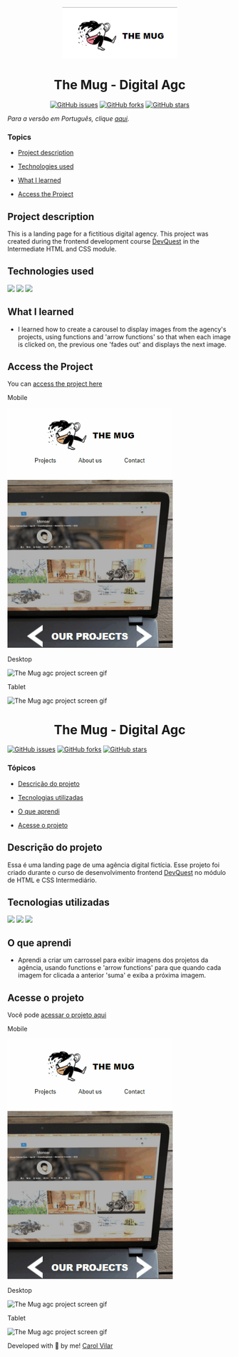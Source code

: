 <p align='center'> <img src="./src/the-mug.png" alt="the agency logo of a man hugging a coffee mug"> </p>

<h1 align='center'> The Mug - Digital Agc </h1>

<div align='center'>

<a href="https://github.com/Bo83dev/digital-agc/issues"><img alt="GitHub issues" src="https://img.shields.io/github/issues/Bo83dev/digital-agc"></a>
<a href="https://github.com/Bo83dev/digital-agc/network"><img alt="GitHub forks" src="https://img.shields.io/github/forks/Bo83dev/digital-agc"></a>
<a href="https://github.com/Bo83dev/digital-agc/stargazers"><img alt="GitHub stars" src="https://img.shields.io/github/stars/Bo83dev/digital-agc"></a>
   
</div>

_Para a versão em Português, clique [aqui](#portuguese)._ 

### Topics

- [Project description](#project-description)

- [Technologies used](#technologies-used)

- [What I learned](#what-I-learned)

- [Access the Project](#access-the-project)


## Project description

<p align="justify">

This is a landing page for a fictitious digital agency. This project was created during the frontend development course [DevQuest](https://devemdobro.com/lista/) in the Intermediate HTML and CSS module.

</p>

## Technologies used

<div>
  <img src="https://img.shields.io/badge/HTML5-E34F26?style=for-the-badge&logo=html5&logoColor=white">
  <img src="https://img.shields.io/badge/CSS3-1572B6?style=for-the-badge&logo=css3&logoColor=white">
  <img src="https://img.shields.io/badge/JavaScript-F7DF1E?style=for-the-badge&logo=javascript&logoColor=black"> 
</div>


## What I learned

- I learned how to create a carousel to display images from the agency's projects, using functions and 'arrow functions' so that when each image is clicked on, the previous one 'fades out' and displays the next image.


## Access the Project

You can [access the project here](https://bo83dev.github.io/digital-agc/) 


Mobile

<img src="./src/mug-mobile-screen.gif" alt="The Mug agc project screen gif">

Desktop 

<img src="./src/mug-desktop-screen.gif" alt="The Mug agc project screen gif">

Tablet

<img src="./src/mug-tablet-screen.gif" alt="The Mug agc project screen gif">



<div id="portuguese">


<h1 align='center'> The Mug - Digital Agc </h1>


<p align="center">

<a href="https://github.com/Bo83dev/digital-agc/issues"><img alt="GitHub issues" src="https://img.shields.io/github/issues/Bo83dev/digital-agc"></a>
<a href="https://github.com/Bo83dev/digital-agc/network"><img alt="GitHub forks" src="https://img.shields.io/github/forks/Bo83dev/digital-agc"></a>
<a href="https://github.com/Bo83dev/digital-agc/stargazers"><img alt="GitHub stars" src="https://img.shields.io/github/stars/Bo83dev/digital-agc"></a>
   
</p>


### Tópicos 

- [Descrição do projeto](#descrição-do-projeto)

- [Tecnologias utilizadas](#tecnologias-utilizadas)

- [O que aprendi](#o-que-aprendi)

- [Acesse o projeto](#acesse-o-projeto)


## Descrição do projeto 

<p align="justify">

Essa é uma landing page de uma agência digital fictícia. Esse projeto foi criado durante o curso de desenvolvimento frontend [DevQuest](https://devemdobro.com/lista/) no módulo de HTML e CSS Intermediário.

</p>


## Tecnologias utilizadas

<div>
  <img src="https://img.shields.io/badge/HTML5-E34F26?style=for-the-badge&logo=html5&logoColor=white">
  <img src="https://img.shields.io/badge/CSS3-1572B6?style=for-the-badge&logo=css3&logoColor=white">
  <img src="https://img.shields.io/badge/JavaScript-F7DF1E?style=for-the-badge&logo=javascript&logoColor=black"> 
</div>

## O que aprendi

- Aprendi a criar um carrossel para exibir imagens dos projetos da agência, usando functions e 'arrow functions' para que quando cada imagem for clicada a anterior 'suma' e exiba a próxima imagem.

## Acesse o projeto

Você pode [acessar o projeto aqui](https://bo83dev.github.io/digital-agc/) 

Mobile

<img src="./src/mug-mobile-screen.gif" alt="The Mug agc project screen gif">

Desktop 

<img src="./src/mug-desktop-screen.gif" alt="The Mug agc project screen gif">

Tablet

<img src="./src/mug-tablet-screen.gif" alt="The Mug agc project screen gif">


Developed with 🧡 by me!  [Carol Vilar](https://www.linkedin.com/in/carolinebarbosavilar/)
